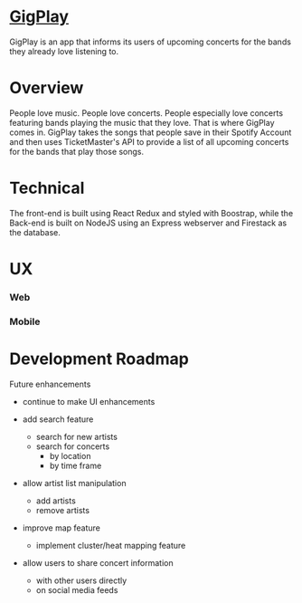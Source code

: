 # [GigPlay](https://gigplay.herokuapp.com/)

GigPlay is an app that informs its users of upcoming concerts for the bands they already love listening to.

# Overview

People love music. People love concerts. People especially love concerts featuring bands playing the music that they love. That is where GigPlay comes in. GigPlay takes the songs that people save in their Spotify Account and then uses TicketMaster's API to provide a list of all upcoming concerts for the bands that play those songs.

# Technical

The front-end is built using React Redux and styled with Boostrap, while the Back-end is built on NodeJS using an Express webserver and Firestack as the database.

# UX

### Web

### Mobile

# Development Roadmap

Future enhancements

* continue to make UI enhancements

* add search feature
	* search for new artists
	* search for concerts
		* by location
		* by time frame

* allow artist list manipulation
	* add artists
	* remove artists

* improve map feature
	* implement cluster/heat mapping feature

* allow users to share concert information
    * with other users directly
    * on social media feeds